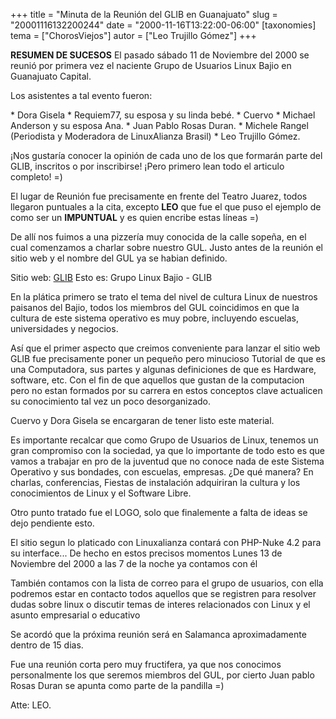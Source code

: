 +++
title = "Minuta de la Reunión del GLIB en Guanajuato"
slug = "20001116132200244"
date = "2000-11-16T13:22:00-06:00"
[taxonomies]
tema = ["ChorosViejos"]
autor = ["Leo Trujillo Gómez"]
+++

**RESUMEN DE SUCESOS** El pasado sábado 11 de Noviembre del 2000 se
reunió por primera vez el naciente Grupo de Usuarios Linux Bajio en
Guanajuato Capital.

Los asistentes a tal evento fueron:

\* Dora Gisela
\* Requiem77, su esposa y su linda bebé.
\* Cuervo
\* Michael Anderson y su esposa Ana.
\* Juan Pablo Rosas Duran.
\* Michele Rangel (Periodista y Moderadora de LinuxAlianza Brasil)
\* Leo Trujillo Gómez.

¡Nos gustaría conocer la opinión de cada uno de los que formarán parte
del GLIB, inscritos o por inscribirse! ¡Pero primero lean todo el
articulo completo! =)

<!-- more -->
El lugar de Reunión fue precisamente en frente del Teatro Juarez, todos
llegaron puntuales a la cita, excepto **LEO** que fue el que puso el
ejemplo de como ser un **IMPUNTUAL** y es quien encribe estas líneas =)

De allí nos fuimos a una pizzería muy conocida de la calle sopeña, en el
cual comenzamos a charlar sobre nuestro GUL. Justo antes de la reunión
el sitio web y el nombre del GUL ya se habian definido.

Sitio web: [GLIB](http://glib.linuxmexico.org) Esto es: Grupo Linux
Bajio - GLIB

En la plática primero se trato el tema del nivel de cultura Linux de
nuestros paisanos del Bajio, todos los miembros del GUL coincidimos en
que la cultura de este sistema operativo es muy pobre, incluyendo
escuelas, universidades y negocios.

Así que el primer aspecto que creimos conveniente para lanzar el sitio
web GLIB fue precisamente poner un pequeño pero minucioso Tutorial de
que es una Computadora, sus partes y algunas definiciones de que es
Hardware, software, etc. Con el fin de que aquellos que gustan de la
computacion pero no estan formados por su carrera en estos conceptos
clave actualicen su conocimiento tal vez un poco desorganizado.

Cuervo y Dora Gisela se encargaran de tener listo este material.

Es importante recalcar que como Grupo de Usuarios de Linux, tenemos un
gran compromiso con la sociedad, ya que lo importante de todo esto es
que vamos a trabajar en pro de la juventud que no conoce nada de este
Sistema Operativo y sus bondades, con escuelas, empresas. ¿De qué
manera? En charlas, conferencias, Fiestas de instalación adquiriran la
cultura y los conocimientos de Linux y el Software Libre.

Otro punto tratado fue el LOGO, solo que finalemente a falta de ideas se
dejo pendiente esto.

El sitio segun lo platicado con Linuxalianza contará con PHP-Nuke 4.2
para su interface... De hecho en estos precisos momentos Lunes 13 de
Noviembre del 2000 a las 7 de la noche ya contamos con él

También contamos con la lista de correo para el grupo de usuarios, con
ella podremos estar en contacto todos aquellos que se registren para
resolver dudas sobre linux o discutir temas de interes relacionados con
Linux y el asunto empresarial o educativo

Se acordó que la próxima reunión será en Salamanca aproximadamente
dentro de 15 dias.

Fue una reunión corta pero muy fructifera, ya que nos conocimos
personalmente los que seremos miembros del GUL, por cierto Juan pablo
Rosas Duran se apunta como parte de la pandilla =)

Atte: LEO.
